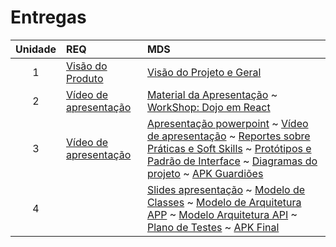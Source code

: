 # Entregas

|Unidade|REQ|MDS|
|:-------:|:---|:---|
|1|[Visão do Produto](https://drive.google.com/file/d/1hO2ZrgQXR7aSxaRkj8tSGPedVGDgMqpT/view?usp=sharing)|[Visão do Projeto e Geral](https://drive.google.com/file/d/1L9jz-nfoEe8G3_4wGAkYPoXcx1VmhUso/view?usp=sharing)|
|2| [Vídeo de apresentação](https://clipchamp.com/watch/FDCWwx14hGJ)  | [Material da Apresentação](https://drive.google.com/file/d/1mkDl6HhwcpSj_2Fgbx3xGLPKEaZIDUmj/view?usp=sharing) ~ [WorkShop: Dojo em React](./dojo.md) |
|3| [Vídeo de apresentação](https://drive.google.com/file/d/1hhkYiGrfPuHkJ0wnzyoWMVvtv60tv-oH/view?usp=sharing)|[Apresentação powerpoint](https://www.canva.com/design/DAFJq-nAqyE/2vZGp_ssikzl48tEvd3hKQ/view?utm_content=DAFJq-nAqyE&utm_campaign=designshare&utm_medium=link2&utm_source=sharebutton) ~ [Vídeo de apresentação](https://drive.google.com/file/d/1-a3SFz2qObomsC_cCTteHdNoXYL42XR1/view?usp=sharing) ~ [Reportes sobre Práticas e Soft Skills](./report.md) ~ [Protótipos e Padrão de Interface](./id_visual.md) ~ [Diagramas do projeto](./arquitetura.md) ~ [APK Guardiões](https://drive.google.com/file/d/1fxarZPSgo5ZK0TbNZ29FCo0xVvEeEMu1/view?usp=sharing) | 
|4| | [Slides apresentação](https://www.canva.com/design/DAFMEaSdNuM/1sihU_3xOR7PH-X8SqNSuQ/view?utm_content=DAFMEaSdNuM&utm_campaign=designshare&utm_medium=link&utm_source=publishsharelink) ~ [Modelo de Classes](./assets/diagramaClassesApp.png) ~ [Modelo de Arquitetura APP](./assets/diagramaArquitetura.png) ~ [Modelo Arquitetura API](./assets/diagramaArquiteturaAPI.png) ~ [Plano de Testes]() ~ [APK Final](https://drive.google.com/file/d/1fxarZPSgo5ZK0TbNZ29FCo0xVvEeEMu1/view?usp=sharing)|
